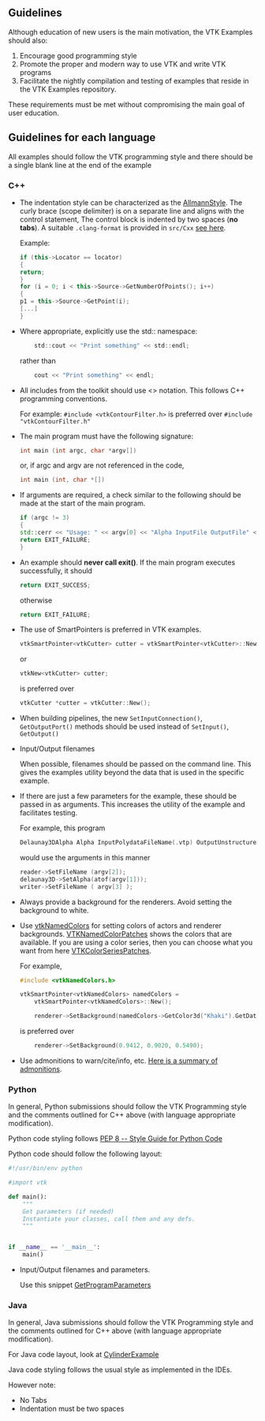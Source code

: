 ## Guidelines
 
Although education of new users is the main motivation, the VTK Examples should also:

1. Encourage good programming style
2. Promote the proper and modern way to use VTK and write VTK programs
3. Facilitate the nightly compilation and testing of examples that reside in the VTK Examples repository.

These requirements must be met without compromising the main goal of user education.

## Guidelines for each language

All examples should follow the VTK programming style and there should be a single blank line at the end of the example

### C++

* The indentation style can be characterized as the [AllmannStyle](https://en.wikipedia.org/wiki/Indent_style#Allman_style). The curly brace (scope delimiter) is on a separate line and aligns with the control statement, The control block is indented by two spaces (**no tabs**). A suitable `.clang-format` is provided in `src/Cxx` [see here](__BLOB__/src/Cxx/.clang-format).

    Example:

    ``` c++
    if (this->Locator == locator)
    {
    return;
    }
    for (i = 0; i < this->Source->GetNumberOfPoints(); i++)
    {
    p1 = this->Source->GetPoint(i);
    [...]
    }
    ```

* Where appropriate, explicitly use the std:: namespace:

    ```c ++
        std::cout << "Print something" << std::endl;
    ```

    rather than

    ``` c++
        cout << "Print something" << endl;
    ```

* All includes from the toolkit should use <> notation. This follows C++ programming conventions.

    For example: `#include <vtkContourFilter.h>` is preferred over `#include "vtkContourFilter.h"`

* The main program must have the following signature:

    ``` c++
    int main (int argc, char *argv[])
    ```

    or, if argc and argv are not referenced in the code,

    ``` c++
    int main (int, char *[])
    ```

* If arguments are required, a check similar to the following should be made at the start of the main program.

    ``` c++
    if (argc != 3)
    {
    std::cerr << "Usage: " << argv[0] << "Alpha InputFile OutputFile" << std::endl;
    return EXIT_FAILURE;
    }
    ```

* An example should **never call exit()**. If the main program executes successfully, it should

    ``` c++
    return EXIT_SUCCESS;
    ```

    otherwise

    ``` c++
    return EXIT_FAILURE;
    ```

* The use of SmartPointers is preferred in VTK examples.

    ``` c++
    vtkSmartPointer<vtkCutter> cutter = vtkSmartPointer<vtkCutter>::New();
    ```

    or

    ``` c++
    vtkNew<vtkCutter> cutter;
    ```

    is preferred over

    ``` c++
    vtkCutter *cutter = vtkCutter::New();
    ```

* When building pipelines, the new `SetInputConnection()`, `GetOutputPort()` methods should be used instead of `SetInput()`, `GetOutput()`

* Input/Output filenames

    When possible, filenames should be passed on the command line. This gives the examples utility beyond the data that is used in the specific example.

* If there are just a few parameters for the example, these should be passed in as arguments. This increases the utility of the example and facilitates testing.

    For example, this program

    ``` c++
    Delaunay3DAlpha Alpha InputPolydataFileName(.vtp) OutputUnstructuredGridFilename(.vtu)
    ```

    would use the arguments in this manner

    ``` c++
    reader->SetFileName (argv[2]);
    delaunay3D->SetAlpha(atof(argv[1]));
    writer->SetFileName ( argv[3] );
    ```

* Always provide a background for the renderers. Avoid setting the background to white.

* Use [vtkNamedColors](http://www.vtk.org/doc/nightly/html/classvtkNamedColors.html) for setting colors of actors and renderer backgrounds. [VTKNamedColorPatches](http://htmlpreview.github.io/?__BLOB__/VTKNamedColorPatches.html) shows the colors that are available. If you are using a color series, then you can choose what you want from here [VTKColorSeriesPatches](http://htmlpreview.github.io/?__BLOB__/VTKColorSeriesPatches.html).

    For example,

    ``` c++
    #include <vtkNamedColors.h>

    vtkSmartPointer<vtkNamedColors> namedColors =
        vtkSmartPointer<vtkNamedColors>::New();

        renderer->SetBackground(namedColors->GetColor3d("Khaki").GetData());
    ```

    is preferred over

    ``` c++
        renderer->SetBackground(0.9412, 0.9020, 0.5490);
    ```

* Use admonitions to warn/cite/info, etc. [Here is a summary of admonitions](__SITE__/Instructions/ForAdministrators/#admonition).

### Python

In general, Python submissions should follow the VTK Programming style and the comments outlined for C++ above (with language appropriate modification).

Python code styling follows [PEP 8 -- Style Guide for Python Code](https://www.python.org/dev/peps/pep-0008/)

Python code should follow the following layout:

``` Python
#!/usr/bin/env python

#import vtk

def main():
    """
    Get parameters (if needed)
    Instantiate your classes, call them and any defs.
    """


if __name__ == '__main__':
    main()

```

* Input/Output filenames and parameters.

    Use this snippet [GetProgramParameters](__SITE__/Python/Snippets/GetProgramParameters/) 

### Java

In general, Java submissions should follow the VTK Programming style and the comments outlined for C++ above (with language appropriate modification).

For Java code layout, look at [CylinderExample](__SITE__/Java/GeometricObjects/CylinderExample/)

Java code styling follows the usual style as implemented in the IDEs.

However note:

* No Tabs
* Indentation must be two spaces
